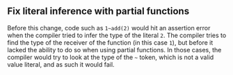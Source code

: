 ## Fix literal inference with partial functions

Before this change, code such as `1~add(2)` would hit an assertion error when the compiler tried to infer the type of the literal `2`. The compiler tries to find the type of the receiver of the function (in this case `1`), but before it lacked the ability to do so when using partial functions. In those cases, the compiler would try to look at the type of the `~` token, which is not a valid value literal, and as such it would fail.
